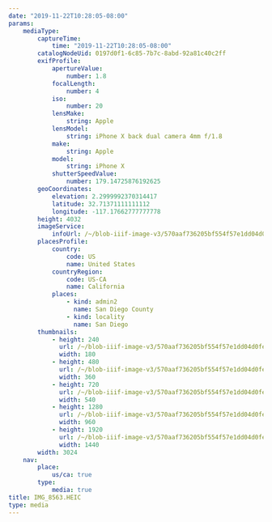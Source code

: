 ```yaml
---
date: "2019-11-22T10:28:05-08:00"
params:
    mediaType:
        captureTime:
            time: "2019-11-22T10:28:05-08:00"
        catalogNodeUid: 0197d0f1-6c85-7b7c-8abd-92a81c40c2ff
        exifProfile:
            apertureValue:
                number: 1.8
            focalLength:
                number: 4
            iso:
                number: 20
            lensMake:
                string: Apple
            lensModel:
                string: iPhone X back dual camera 4mm f/1.8
            make:
                string: Apple
            model:
                string: iPhone X
            shutterSpeedValue:
                number: 179.14725876192625
        geoCoordinates:
            elevation: 2.2999992370314417
            latitude: 32.71371111111112
            longitude: -117.17662777777778
        height: 4032
        imageService:
            infoUrl: /~/blob-iiif-image-v3/570aaf736205bf554f57e1dd04d0fef62cdc6c2e2ae16dc887a6e558d298dadb/info.json
        placesProfile:
            country:
                code: US
                name: United States
            countryRegion:
                code: US-CA
                name: California
            places:
                - kind: admin2
                  name: San Diego County
                - kind: locality
                  name: San Diego
        thumbnails:
            - height: 240
              url: /~/blob-iiif-image-v3/570aaf736205bf554f57e1dd04d0fef62cdc6c2e2ae16dc887a6e558d298dadb/full/180%2C240/0/default.jpg
              width: 180
            - height: 480
              url: /~/blob-iiif-image-v3/570aaf736205bf554f57e1dd04d0fef62cdc6c2e2ae16dc887a6e558d298dadb/full/360%2C480/0/default.jpg
              width: 360
            - height: 720
              url: /~/blob-iiif-image-v3/570aaf736205bf554f57e1dd04d0fef62cdc6c2e2ae16dc887a6e558d298dadb/full/540%2C720/0/default.jpg
              width: 540
            - height: 1280
              url: /~/blob-iiif-image-v3/570aaf736205bf554f57e1dd04d0fef62cdc6c2e2ae16dc887a6e558d298dadb/full/960%2C1280/0/default.jpg
              width: 960
            - height: 1920
              url: /~/blob-iiif-image-v3/570aaf736205bf554f57e1dd04d0fef62cdc6c2e2ae16dc887a6e558d298dadb/full/1440%2C1920/0/default.jpg
              width: 1440
        width: 3024
    nav:
        place:
            us/ca: true
        type:
            media: true
title: IMG_8563.HEIC
type: media
---
```

